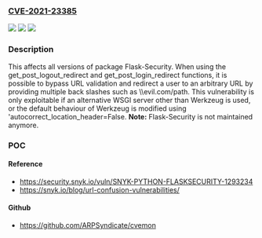 ### [CVE-2021-23385](https://cve.mitre.org/cgi-bin/cvename.cgi?name=CVE-2021-23385)
![](https://img.shields.io/static/v1?label=Product&message=Flask-Security&color=blue)
![](https://img.shields.io/static/v1?label=Version&message=%3E%3D%200%20&color=brighgreen)
![](https://img.shields.io/static/v1?label=Vulnerability&message=Open%20Redirect&color=brighgreen)

### Description

This affects all versions of package Flask-Security. When using the get_post_logout_redirect and get_post_login_redirect functions, it is possible to bypass URL validation and redirect a user to an arbitrary URL by providing multiple back slashes such as \\\evil.com/path. This vulnerability is only exploitable if an alternative WSGI server other than Werkzeug is used, or the default behaviour of Werkzeug is modified using 'autocorrect_location_header=False. **Note:** Flask-Security is not maintained anymore.

### POC

#### Reference
- https://security.snyk.io/vuln/SNYK-PYTHON-FLASKSECURITY-1293234
- https://snyk.io/blog/url-confusion-vulnerabilities/

#### Github
- https://github.com/ARPSyndicate/cvemon

